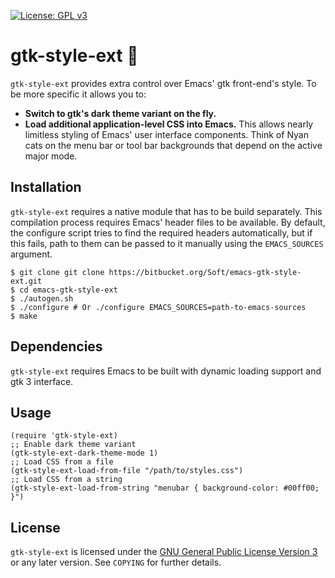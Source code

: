  [![License: GPL v3](https://img.shields.io/badge/License-GPL%20v3-blue.svg)](https://www.gnu.org/licenses/gpl-3.0)
# gtk-style-ext 🍬

`gtk-style-ext` provides extra control over Emacs' gtk front-end's style. To be
more specific it allows you to:

- __Switch to gtk's dark theme variant on the fly.__
- __Load additional application-level CSS into Emacs.__ This allows nearly
  limitless styling of Emacs' user interface components. Think of Nyan cats on
  the menu bar or tool bar backgrounds that depend on the active major mode.

## Installation

`gtk-style-ext` requires a native module that has to be build separately. This
compilation process requires Emacs' header files to be available. By default,
the configure script tries to find the required headers automatically, but if
this fails, path to them can be passed to it manually using the `EMACS_SOURCES`
argument.

    $ git clone git clone https://bitbucket.org/Soft/emacs-gtk-style-ext.git
    $ cd emacs-gtk-style-ext
    $ ./autogen.sh
    $ ./configure # Or ./configure EMACS_SOURCES=path-to-emacs-sources
    $ make

## Dependencies

`gtk-style-ext` requires Emacs to be built with dynamic loading support and gtk
3 interface.

## Usage

    (require 'gtk-style-ext)
    ;; Enable dark theme variant
    (gtk-style-ext-dark-theme-mode 1)
    ;; Load CSS from a file
    (gtk-style-ext-load-from-file "/path/to/styles.css")
    ;; Load CSS from a string
    (gtk-style-ext-load-from-string "menubar { background-color: #00ff00; }")

## License

`gtk-style-ext` is licensed under the [GNU General Public License Version
3](http://www.gnu.org/licenses/gpl-3.0.en.html) or any later version. See
`COPYING` for further details.
